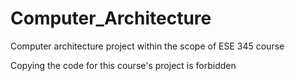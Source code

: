 # Computer_Architecture
Computer architecture project within the scope of ESE 345 course

Copying the code for this course's project is forbidden
